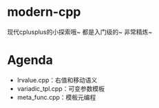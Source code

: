 # modern-cpp
现代cplusplus的小探索哦~ 都是入门级的~ 非常精炼~

# Agenda

* lrvalue.cpp：右值和移动语义
* variadic_tpl.cpp：可变参数模板
* meta_func.cpp：模板元编程